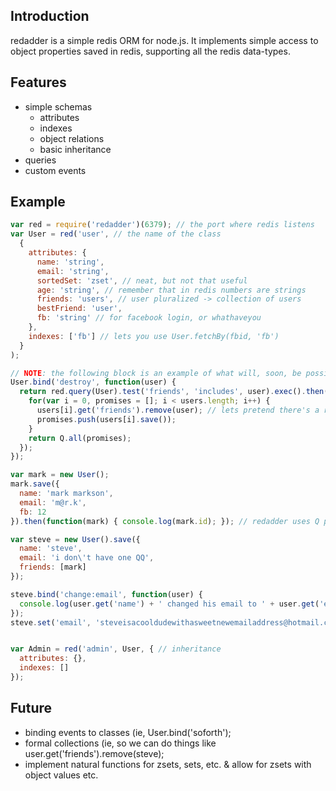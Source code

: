 ## Introduction
redadder is a simple redis ORM for node.js. It implements simple access to object properties saved in redis, supporting all the redis data-types.


## Features
- simple schemas
  - attributes
  - indexes
  - object relations
  - basic inheritance
- queries
- custom events


## Example
```javascript
var red = require('redadder')(6379); // the port where redis listens
var User = red('user', // the name of the class
  {
    attributes: {
      name: 'string',
      email: 'string',
      sortedSet: 'zset', // neat, but not that useful
      age: 'string', // remember that in redis numbers are strings
      friends: 'users', // user pluralized -> collection of users
      bestFriend: 'user',
      fb: 'string' // for facebook login, or whathaveyou
    },
    indexes: ['fb'] // lets you use User.fetchBy(fbid, 'fb')
  }
);

// NOTE: the following block is an example of what will, soon, be possible to do
User.bind('destroy', function(user) {
  return red.query(User).test('friends', 'includes', user).exec().then(function(users) {
    for(var i = 0, promises = []; i < users.length; i++) {
      users[i].get('friends').remove(user); // lets pretend there's a remove function here...
      promises.push(users[i].save());
    }
    return Q.all(promises);
  });
});

var mark = new User();
mark.save({
  name: 'mark markson',
  email: 'm@r.k',
  fb: 12
}).then(function(mark) { console.log(mark.id); }); // redadder uses Q promises

var steve = new User().save({
  name: 'steve',
  email: 'i don\'t have one QQ',
  friends: [mark]
});

steve.bind('change:email', function(user) {
  console.log(user.get('name') + ' changed his email to ' + user.get('email'));
});
steve.set('email', 'steveisacooldudewithasweetnewemailaddress@hotmail.com').save();


var Admin = red('admin', User, { // inheritance
  attributes: {},
  indexes: []
});
```


## Future
- binding events to classes (ie, User.bind('soforth');
- formal collections (ie, so we can do things like user.get('friends').remove(steve);
- implement natural functions for zsets, sets, etc. & allow for zsets with object values etc.
